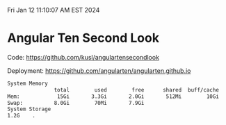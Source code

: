 Fri Jan 12 11:10:07 AM EST 2024

# Angular Ten Second Look

Code: https://github.com/kusl/angulartensecondlook

Deployment: https://github.com/angularten/angularten.github.io

```bash
System Memory
               total        used        free      shared  buff/cache   available
Mem:            15Gi       3.3Gi       2.0Gi       512Mi        10Gi        11Gi
Swap:          8.0Gi        70Mi       7.9Gi
System Storage
1.2G	.
```
